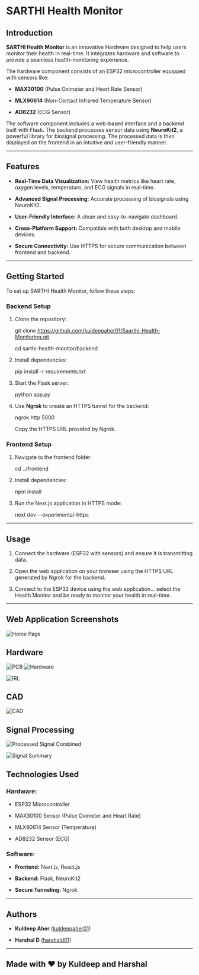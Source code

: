 
# SARTHI Health Monitor

## Introduction

**SARTHI Health Monitor** is an innovative Hardware designed to help users monitor their health in real-time. It integrates hardware and software to provide a seamless health-monitoring experience.

The hardware component consists of an ESP32 microcontroller equipped with sensors like:

-   **MAX30100** (Pulse Oximeter and Heart Rate Sensor)
    
-   **MLX90614** (Non-Contact Infrared Temperature Sensor)
    
-   **AD8232** (ECG Sensor)
    

The software component includes a web-based interface and a backend built with Flask. The backend processes sensor data using **NeuroKit2**, a powerful library for biosignal processing. The processed data is then displayed on the frontend in an intuitive and user-friendly manner.

----------

## Features

-   **Real-Time Data Visualization:** View health metrics like heart rate, oxygen levels, temperature, and ECG signals in real-time.
    
-   **Advanced Signal Processing:** Accurate processing of biosignals using NeuroKit2.
    
-   **User-Friendly Interface:** A clean and easy-to-navigate dashboard.
    
-   **Cross-Platform Support:** Compatible with both desktop and mobile devices.
    
-   **Secure Connectivity:** Use HTTPS for secure communication between frontend and backend.
    

----------

## Getting Started

To set up SARTHI Health Monitor, follow these steps:

### Backend Setup

1.  Clone the repository:
    
    git clone https://github.com/kuldeepaher01/Saarthi-Health-Monitoring.git
    
    cd sarthi-health-monitor/backend
    
2.  Install dependencies:
    
    pip install -r requirements.txt
    
3.  Start the Flask server:
    
    python app.py
    
4.  Use **Ngrok** to create an HTTPS tunnel for the backend:
    
    ngrok http 5000
    
    Copy the HTTPS URL provided by Ngrok.
    

### Frontend Setup

1.  Navigate to the frontend folder:
    
    cd ../frontend
    
2.  Install dependencies:
    
    npm install
    
3.  Run the Next.js application in HTTPS mode:
    
    next dev --experimental-https
    

----------

## Usage

1.  Connect the hardware (ESP32 with sensors) and ensure it is transmitting data.
    
2.  Open the web application on your browser using the HTTPS URL generated by Ngrok for the backend.
    
3. Connect to the ESP32 device using the web application... select the Health Monitor and be ready to monitor your health in real-time.

----------

## Web Application Screenshots

![Home Page](https://github.com/kuldeepaher01/Saarthi-Health-Monitoring/blob/main/docs/Group%2013.png)

## Hardware
![PCB](https://github.com/kuldeepaher01/Saarthi-Health-Monitoring/blob/main/docs/pcb.png)
![Hardware](https://github.com/kuldeepaher01/Saarthi-Health-Monitoring/blob/main/docs/exploded_front.jpg)

![IRL](https://github.com/kuldeepaher01/Saarthi-Health-Monitoring/blob/main/docs/irl_opened.jpg)

## CAD

![CAD](https://github.com/kuldeepaher01/Saarthi-Health-Monitoring/blob/main/docs/cad.png)

## Signal Processing

![Processed Signal Combined](https://github.com/kuldeepaher01/Saarthi-Health-Monitoring/blob/main/docs/output.png)

![Signal Summary](https://github.com/kuldeepaher01/Saarthi-Health-Monitoring/blob/main/docs/wet_electrode_signal_combined.png)


## Technologies Used

### Hardware:

-   ESP32 Microcontroller
    
-   MAX30100 Sensor (Pulse Oximeter and Heart Rate)
    
-   MLX90614 Sensor (Temperature)
    
-   AD8232 Sensor (ECG)
    

### Software:

-   **Frontend:** Next.js, React.js
    
-   **Backend:** Flask, NeuroKit2
    
-   **Secure Tunneling:** Ngrok
    


----------

## Authors

-   **Kuldeep Aher** ([kuldeepaher01](https://github.com/kuldeepaher01))
    
-   **Harshal D** ([harshald01](https://github.com/harshald01))

----------

## Made with ❤️ by Kuldeep and Harshal
